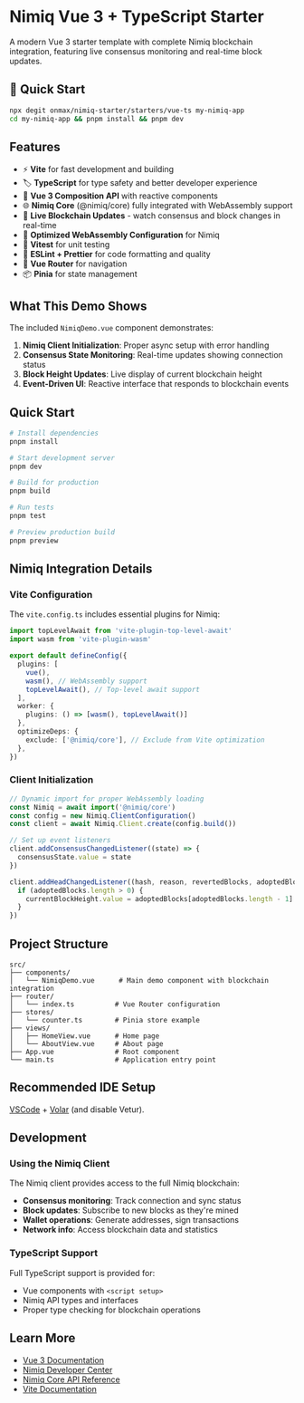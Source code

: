 # Nimiq Vue 3 + TypeScript Starter

A modern Vue 3 starter template with complete Nimiq blockchain integration, featuring live consensus monitoring and real-time block updates.

## 🚀 Quick Start

```bash
npx degit onmax/nimiq-starter/starters/vue-ts my-nimiq-app
cd my-nimiq-app && pnpm install && pnpm dev
```

## Features

- ⚡️ **Vite** for fast development and building
- 🏷️ **TypeScript** for type safety and better developer experience
- 🎨 **Vue 3 Composition API** with reactive components
- 🌐 **Nimiq Core** (@nimiq/core) fully integrated with WebAssembly support
- 📡 **Live Blockchain Updates** - watch consensus and block changes in real-time
- 🔧 **Optimized WebAssembly Configuration** for Nimiq
- 🧪 **Vitest** for unit testing
- 📝 **ESLint + Prettier** for code formatting and quality
- 🚀 **Vue Router** for navigation
- 📦 **Pinia** for state management

## What This Demo Shows

The included `NimiqDemo.vue` component demonstrates:

1. **Nimiq Client Initialization**: Proper async setup with error handling
2. **Consensus State Monitoring**: Real-time updates showing connection status
3. **Block Height Updates**: Live display of current blockchain height
4. **Event-Driven UI**: Reactive interface that responds to blockchain events

## Quick Start

```bash
# Install dependencies
pnpm install

# Start development server
pnpm dev

# Build for production
pnpm build

# Run tests
pnpm test

# Preview production build
pnpm preview
```

## Nimiq Integration Details

### Vite Configuration

The `vite.config.ts` includes essential plugins for Nimiq:

```typescript
import topLevelAwait from 'vite-plugin-top-level-await'
import wasm from 'vite-plugin-wasm'

export default defineConfig({
  plugins: [
    vue(),
    wasm(), // WebAssembly support
    topLevelAwait(), // Top-level await support
  ],
  worker: {
    plugins: () => [wasm(), topLevelAwait()]
  },
  optimizeDeps: {
    exclude: ['@nimiq/core'], // Exclude from Vite optimization
  },
})
```

### Client Initialization

```typescript
// Dynamic import for proper WebAssembly loading
const Nimiq = await import('@nimiq/core')
const config = new Nimiq.ClientConfiguration()
const client = await Nimiq.Client.create(config.build())

// Set up event listeners
client.addConsensusChangedListener((state) => {
  consensusState.value = state
})

client.addHeadChangedListener((hash, reason, revertedBlocks, adoptedBlocks) => {
  if (adoptedBlocks.length > 0) {
    currentBlockHeight.value = adoptedBlocks[adoptedBlocks.length - 1].height
  }
})
```

## Project Structure

```
src/
├── components/
│   └── NimiqDemo.vue      # Main demo component with blockchain integration
├── router/
│   └── index.ts          # Vue Router configuration
├── stores/
│   └── counter.ts        # Pinia store example
├── views/
│   ├── HomeView.vue      # Home page
│   └── AboutView.vue     # About page
├── App.vue               # Root component
└── main.ts               # Application entry point
```

## Recommended IDE Setup

[VSCode](https://code.visualstudio.com/) + [Volar](https://marketplace.visualstudio.com/items?itemName=Vue.volar) (and disable Vetur).

## Development

### Using the Nimiq Client

The Nimiq client provides access to the full Nimiq blockchain:

- **Consensus monitoring**: Track connection and sync status
- **Block updates**: Subscribe to new blocks as they're mined
- **Wallet operations**: Generate addresses, sign transactions
- **Network info**: Access blockchain data and statistics

### TypeScript Support

Full TypeScript support is provided for:
- Vue components with `<script setup>`
- Nimiq API types and interfaces
- Proper type checking for blockchain operations

## Learn More

- [Vue 3 Documentation](https://vuejs.org/)
- [Nimiq Developer Center](https://www.nimiq.com/developers/)
- [Nimiq Core API Reference](https://github.com/nimiq/core-js)
- [Vite Documentation](https://vitejs.dev/)
